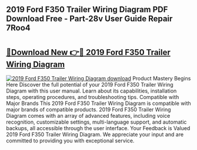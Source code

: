 ## 2019 Ford F350 Trailer Wiring Diagram PDF Download Free - Part-28v User Guide Repair 7Roo4

# <h2><a href="http://dfpwuks.blite.top/?on=2019+Ford+F350+Trailer+Wiring+Diagram">🔗Download New 👉🔴 2019 Ford F350 Trailer Wiring Diagram</a></h2>

[![2019 Ford F350 Trailer Wiring Diagram download](https://i.imgur.com/lujVjoI.png)](http://dfpwuks.blite.top/?on=2019+Ford+F350+Trailer+Wiring+Diagram)
Product Mastery Begins Here Discover the full potential of your 2019 Ford F350 Trailer Wiring Diagram with this user manual. Learn about its capabilities, installation steps, operating procedures, and troubleshooting tips. Compatible with Major Brands This 2019 Ford F350 Trailer Wiring Diagram is compatible with major brands of compatible products. 2019 Ford F350 Trailer Wiring Diagram comes with an array of advanced features, including voice recognition, customizable settings, multi-language support, and automatic backups, all accessible through the user interface. Your Feedback is Valued 2019 Ford F350 Trailer Wiring Diagram. We appreciate your input and are committed to providing you with exceptional service.
